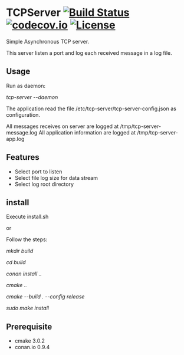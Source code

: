 # TCPServer [![Build Status](https://travis-ci.org/uilianries/TCPServer.svg?branch=master)](https://travis-ci.org/uilianries/TCPServer) [![codecov.io](https://codecov.io/github/uilianries/TCPServer/coverage.svg?branch=master)](https://codecov.io/github/uilianries/TCPServer=master) [![License](http://img.shields.io/:license-mit-blue.svg)](http://doge.mit-license.org)

Simple Asynchronous TCP server.

This server listen a port and log each received message in a log file.

## Usage
Run as daemon:

_tcp-server --daemon_

The application read the file /etc/tcp-server/tcp-server-config.json as
 configuration.

All messages receives on server are logged at /tmp/tcp-server-message.log
All application information are logged at /tmp/tcp-server-app.log

## Features
- Select port to listen
- Select file log size for data stream
- Select log root directory

## install

Execute install.sh

or

Follow the steps:

_mkdir build_

_cd build_

_conan install .._

_cmake .._

_cmake --build . --config release_

_sudo make install_


## Prerequisite
- cmake 3.0.2
- conan.io 0.9.4
